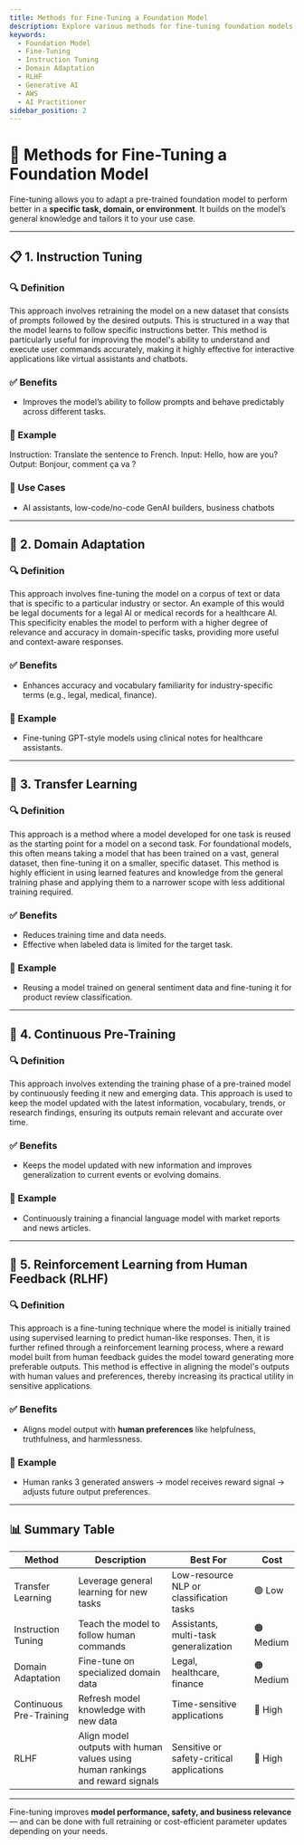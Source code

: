 ```yaml
---
title: Methods for Fine-Tuning a Foundation Model
description: Explore various methods for fine-tuning foundation models, including instruction tuning, domain adaptation, and RLHF, for the AWS AI Practitioner exam.
keywords:
  - Foundation Model
  - Fine-Tuning
  - Instruction Tuning
  - Domain Adaptation
  - RLHF
  - Generative AI
  - AWS
  - AI Practitioner
sidebar_position: 2
---
```


# 🧠 Methods for Fine-Tuning a Foundation Model

Fine-tuning allows you to adapt a pre-trained foundation model to perform better in a **specific task, domain, or environment**. It builds on the model’s general knowledge and tailors it to your use case.

---

## 📋 1. Instruction Tuning

### 🔍 Definition

This approach involves retraining the model on a new dataset that consists of prompts followed by the desired outputs. This is structured in a way that the model learns to follow specific instructions better. This method is particularly useful for improving the model's ability to understand and execute user commands accurately, making it highly effective for interactive applications like virtual assistants and chatbots.

### ✅ Benefits

- Improves the model’s ability to follow prompts and behave predictably across different tasks.

### 🧠 Example

Instruction: Translate the sentence to French.
Input: Hello, how are you?
Output: Bonjour, comment ça va ?

### 🔧 Use Cases

- AI assistants, low-code/no-code GenAI builders, business chatbots

---

## 🧠 2. Domain Adaptation

### 🔍 Definition

This approach involves fine-tuning the model on a corpus of text or data that is specific to a particular industry or sector. An example of this would be legal documents for a legal Al or medical records for a healthcare Al. This specificity enables the model to perform with a higher degree of relevance and accuracy in domain-specific tasks, providing more useful and context-aware responses.

### ✅ Benefits

- Enhances accuracy and vocabulary familiarity for industry-specific terms (e.g., legal, medical, finance).

### 🧠 Example

- Fine-tuning GPT-style models using clinical notes for healthcare assistants.

---

## 🔁 3. Transfer Learning

### 🔍 Definition

This approach is a method where a model developed for one task is reused as the starting point for a model on a second task. For foundational models, this often means taking a model that has been trained on a vast, general dataset, then fine-tuning it on a smaller, specific dataset. This method is highly efficient in using learned features and knowledge from the general training phase and applying them to a narrower scope with less additional training required.

### ✅ Benefits

- Reduces training time and data needs.
- Effective when labeled data is limited for the target task.

### 🧠 Example

- Reusing a model trained on general sentiment data and fine-tuning it for product review classification.

---

## 🔄 4. Continuous Pre-Training

### 🔍 Definition

This approach involves extending the training phase of a pre-trained model by continuously feeding it new and emerging data. This approach is used to keep the model updated with the latest information, vocabulary, trends, or research findings, ensuring its outputs remain relevant and accurate over time.

### ✅ Benefits

- Keeps the model updated with new information and improves generalization to current events or evolving domains.

### 🧠 Example

- Continuously training a financial language model with market reports and news articles.

---

## 🤝 5. Reinforcement Learning from Human Feedback (RLHF)

### 🔍 Definition

This approach is a fine-tuning technique where the model is initially trained using supervised learning to predict human-like responses. Then, it is further refined through a reinforcement learning process, where a reward model built from human feedback guides the model toward generating more preferable outputs. This method is effective in aligning the model's outputs with human values and preferences, thereby increasing its practical utility in sensitive applications.

### ✅ Benefits

- Aligns model output with **human preferences** like helpfulness, truthfulness, and harmlessness.

### 🧪 Example

- Human ranks 3 generated answers → model receives reward signal → adjusts future output preferences.

---

## 📊 Summary Table

| Method                  | Description                              | Best For                                 | Cost      |
| ----------------------- | ---------------------------------------- | ---------------------------------------- | --------- |
| Transfer Learning       | Leverage general learning for new tasks  | Low-resource NLP or classification tasks | 🟢 Low     |
| Instruction Tuning      | Teach the model to follow human commands | Assistants, multi-task generalization    | 🟠 Medium  |
| Domain Adaptation       | Fine-tune on specialized domain data     | Legal, healthcare, finance               | 🟠 Medium  |
| Continuous Pre-Training | Refresh model knowledge with new data    | Time-sensitive applications              | 🔴 High    |
| RLHF | Align model outputs with human values using human rankings and reward signals | Sensitive or safety-critical applications | 🔴 High   |

---

Fine-tuning improves **model performance, safety, and business relevance** — and can be done with full retraining or cost-efficient parameter updates depending on your needs.
